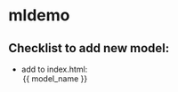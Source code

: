 # mldemo
## Checklist to add new model:
- add to index.html: <option value="{{ model_name }}">{{ model_name }}</option>